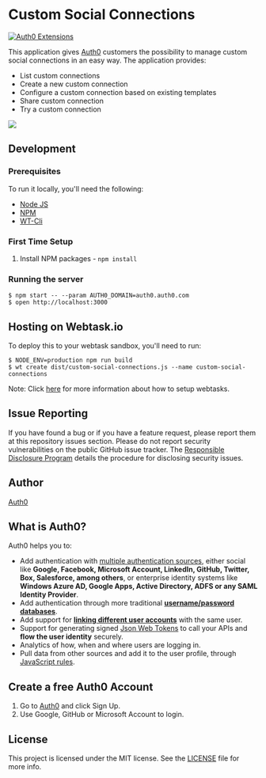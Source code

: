 # Custom Social Connections

[![Auth0 Extensions](http://cdn.auth0.com/extensions/assets/badge.svg)](https://sandbox.it.auth0.com/api/run/auth0-extensions/extensions-badge?webtask_no_cache=1)

This application gives [Auth0](https://auth0.com/) customers the possibility to manage custom social connections in an easy way.
The application provides:

- List custom connections
- Create a new custom connection
- Configure a custom connection based on existing templates
- Share custom connection
- Try a custom connection

![](https://raw.githubusercontent.com/auth0/custom-social-connections/gh-pages/assets/img/1-Dashboard.png)

## Development

### Prerequisites

To run it locally, you'll need the following:

* [Node JS](http://nodejs.org/)
* [NPM](https://npmjs.org/)
* [WT-Cli](https://webtask.io/)

### First Time Setup

1. Install NPM packages - `npm install`

### Running the server

    $ npm start -- --param AUTH0_DOMAIN=auth0.auth0.com
    $ open http://localhost:3000

## Hosting on Webtask.io

To deploy this to your webtask sandbox, you'll need to run:

    $ NODE_ENV=production npm run build
    $ wt create dist/custom-social-connections.js --name custom-social-connections

Note: Click [here](https://webtask.io/) for more information about how to setup webtasks.

## Issue Reporting

If you have found a bug or if you have a feature request, please report them at this repository issues section. Please do not report security vulnerabilities on the public GitHub issue tracker. The [Responsible Disclosure Program](https://auth0.com/whitehat) details the procedure for disclosing security issues.

## Author

[Auth0](auth0.com)

## What is Auth0?

Auth0 helps you to:

* Add authentication with [multiple authentication sources](https://docs.auth0.com/identityproviders), either social like **Google, Facebook, Microsoft Account, LinkedIn, GitHub, Twitter, Box, Salesforce, among others**, or enterprise identity systems like **Windows Azure AD, Google Apps, Active Directory, ADFS or any SAML Identity Provider**.
* Add authentication through more traditional **[username/password databases](https://docs.auth0.com/mysql-connection-tutorial)**.
* Add support for **[linking different user accounts](https://docs.auth0.com/link-accounts)** with the same user.
* Support for generating signed [Json Web Tokens](https://docs.auth0.com/jwt) to call your APIs and **flow the user identity** securely.
* Analytics of how, when and where users are logging in.
* Pull data from other sources and add it to the user profile, through [JavaScript rules](https://docs.auth0.com/rules).

## Create a free Auth0 Account

1. Go to [Auth0](https://auth0.com) and click Sign Up.
2. Use Google, GitHub or Microsoft Account to login.

## License

This project is licensed under the MIT license. See the [LICENSE](LICENSE) file for more info.

